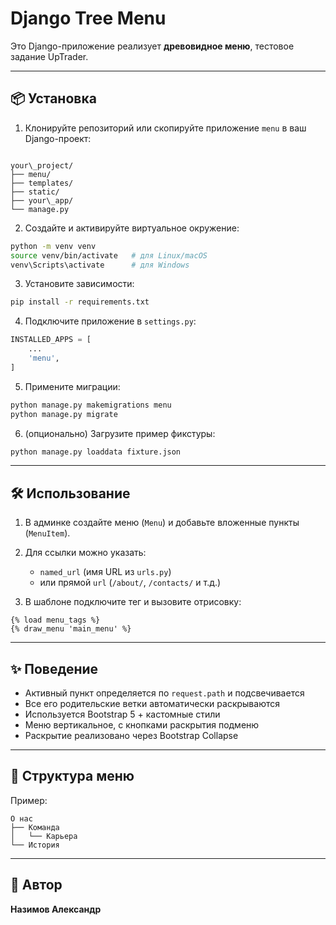 # Django Tree Menu

Это Django-приложение реализует **древовидное меню**, тестовое задание UpTrader.

---

## 📦 Установка

1. Клонируйте репозиторий или скопируйте приложение `menu` в ваш Django-проект:

```

your\_project/
├── menu/
├── templates/
├── static/
├── your\_app/
└── manage.py

````

2. Создайте и активируйте виртуальное окружение:

```bash
python -m venv venv
source venv/bin/activate   # для Linux/macOS
venv\Scripts\activate      # для Windows
````

3. Установите зависимости:

```bash
pip install -r requirements.txt
```


4. Подключите приложение в `settings.py`:

```python
INSTALLED_APPS = [
    ...
    'menu',
]
```

5. Примените миграции:

```bash
python manage.py makemigrations menu
python manage.py migrate
```

6. (опционально) Загрузите пример фикстуры:

```bash
python manage.py loaddata fixture.json
```

---

## 🛠 Использование

1. В админке создайте меню (`Menu`) и добавьте вложенные пункты (`MenuItem`).

2. Для ссылки можно указать:

   * `named_url` (имя URL из `urls.py`)
   * или прямой `url` (`/about/`, `/contacts/` и т.д.)

3. В шаблоне подключите тег и вызовите отрисовку:

```django
{% load menu_tags %}
{% draw_menu 'main_menu' %}
```

---

## ✨ Поведение

* Активный пункт определяется по `request.path` и подсвечивается
* Все его родительские ветки автоматически раскрываются
* Используется Bootstrap 5 + кастомные стили
* Меню вертикальное, с кнопками раскрытия подменю
* Раскрытие реализовано через Bootstrap Collapse

---

## 📁 Структура меню

Пример:

```
О нас
├── Команда
│   └── Карьера
└── История
```

---

## 👤 Автор

**Назимов Александр**
